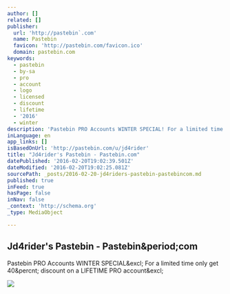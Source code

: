 ```yaml
---
author: []
related: []
publisher:
  url: 'http://pastebin`.com'
  name: Pastebin
  favicon: 'http://pastebin.com/favicon.ico'
  domain: pastebin.com
keywords:
  - pastebin
  - by-sa
  - pro
  - account
  - logo
  - licensed
  - discount
  - lifetime
  - '2016'
  - winter
description: 'Pastebin PRO Accounts WINTER SPECIAL! For a limited time only get 40% discount on a LIFETIME PRO account!'
inLanguage: en
app_links: []
isBasedOnUrl: 'http://pastebin.com/u/jd4rider'
title: "Jd4rider's Pastebin - Pastebin.com"
datePublished: '2016-02-20T19:02:39.501Z'
dateModified: '2016-02-20T19:02:25.081Z'
sourcePath: _posts/2016-02-20-jd4riders-pastebin-pastebincom.md
published: true
inFeed: true
hasPage: false
inNav: false
_context: 'http://schema.org'
_type: MediaObject

---
```

<article style=""><h1>Jd4rider's Pastebin - Pastebin&amp;period;com</h1><p>Pastebin PRO Accounts WINTER SPECIAL&amp;excl; For a limited time only get 40&amp;percnt; discount on a LIFETIME PRO account&amp;excl;</p><img src="http://pastebin.com/i/facebook.png" /></article>